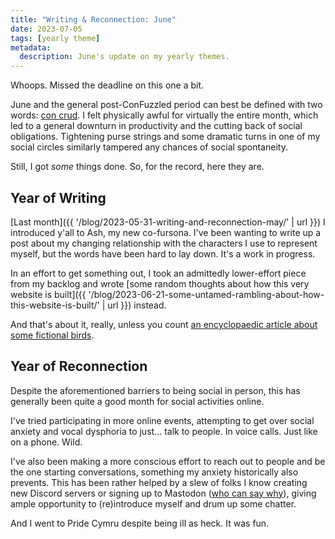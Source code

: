 ```yaml
---
title: "Writing & Reconnection: June"
date: 2023-07-05
tags: [yearly theme]
metadata:
  description: June's update on my yearly themes.
---
```


Whoops. Missed the deadline on this one a bit.

June and the general post-ConFuzzled period can best be defined with two words: [con crud](https://en.wiktionary.org/wiki/con_crud). I felt physically awful for virtually the entire month, which led to a general downturn in productivity and the cutting back of social obligations. Tightening purse strings and some dramatic turns in one of my social circles similarly tampered any chances of social spontaneity.

Still, I got _some_ things done. So, for the record, here they are.

## Year of Writing

[Last month]({{ '/blog/2023-05-31-writing-and-reconnection-may/' | url }}) I introduced y'all to Ash, my new co-fursona. I've been wanting to write up a post about my changing relationship with the characters I use to represent myself, but the words have been hard to lay down. It's a work in progress.

In an effort to get something out, I took an admittedly lower-effort piece from my backlog and wrote [some random thoughts about how this very website is built]({{ '/blog/2023-06-21-some-untamed-rambling-about-how-this-website-is-built/' | url }}) instead.

And that's about it, really, unless you count [an encyclopaedic article about some fictional birds](https://en.wikifur.com/wiki/Avali).

## Year of Reconnection

Despite the aforementioned barriers to being social in person, this has generally been quite a good month for social activities online.

I've tried participating in more online events, attempting to get over social anxiety and vocal dysphoria to just... talk to people. In voice calls. Just like on a phone. Wild.

I've also been making a more conscious effort to reach out to people and be the one starting conversations, something my anxiety historically also prevents. This has been rather helped by a slew of folks I know creating new Discord servers or signing up to Mastodon ([who can say why](https://www.theverge.com/2023/7/1/23781198/twitter-daily-reading-limit-elon-musk-verified-paywall)), giving ample opportunity to (re)introduce myself and drum up some chatter.

And I went to Pride Cymru despite being ill as heck. It was fun.
